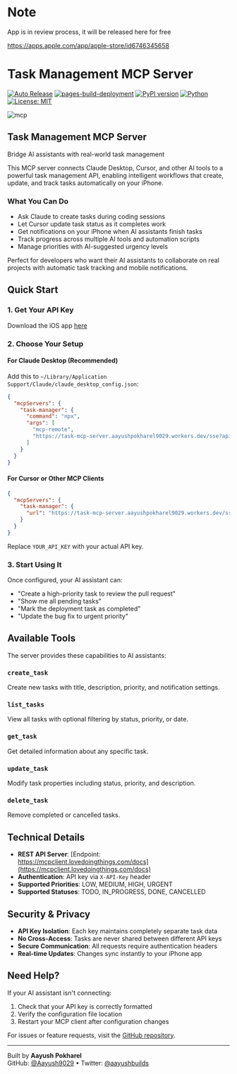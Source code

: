 # Note

App is in review process, it will be released here for free

https://apps.apple.com/app/apple-store/id6746345658

# Task Management MCP Server

[![Auto Release](https://github.com/Aayush9029/mcp-server/actions/workflows/auto-release.yml/badge.svg)](https://github.com/Aayush9029/mcp-server/actions/workflows/auto-release.yml)
[![pages-build-deployment](https://github.com/Aayush9029/mcp-server/actions/workflows/pages/pages-build-deployment/badge.svg)](https://github.com/Aayush9029/mcp-server/actions/workflows/pages/pages-build-deployment)
[![PyPI version](https://badge.fury.io/py/mcp-server.svg)](https://badge.fury.io/py/mcp-server)
[![Python](https://img.shields.io/badge/python-3.8%2B-blue.svg)](https://www.python.org/downloads/)
[![License: MIT](https://img.shields.io/badge/License-MIT-yellow.svg)](https://opensource.org/licenses/MIT)

![mcp](https://github.com/user-attachments/assets/d8810bcc-d5a0-40ba-b57d-af19b9045322)

## Task Management MCP Server

Bridge AI assistants with real-world task management

This MCP server connects Claude Desktop, Cursor, and other AI tools to a powerful task management API, enabling intelligent workflows that create, update, and track tasks automatically on your iPhone.

### What You Can Do

- Ask Claude to create tasks during coding sessions
- Let Cursor update task status as it completes work
- Get notifications on your iPhone when AI assistants finish tasks
- Track progress across multiple AI tools and automation scripts
- Manage priorities with AI-suggested urgency levels

Perfect for developers who want their AI assistants to collaborate on real projects with automatic task tracking and mobile notifications.

## Quick Start

### 1. Get Your API Key

Download the iOS app [here](https://apps.apple.com/app/apple-store/id6746345658)

### 2. Choose Your Setup

#### For Claude Desktop (Recommended)

Add this to `~/Library/Application Support/Claude/claude_desktop_config.json`:

```json
{
  "mcpServers": {
    "task-manager": {
      "command": "npx",
      "args": [
        "mcp-remote",
        "https://task-mcp-server.aayushpokharel9029.workers.dev/sse?apiKey=YOUR_API_KEY"
      ]
    }
  }
}
```

#### For Cursor or Other MCP Clients

```json
{
  "mcpServers": {
    "task-manager": {
      "url": "https://task-mcp-server.aayushpokharel9029.workers.dev/sse?apiKey=YOUR_API_KEY"
    }
  }
}
```

Replace `YOUR_API_KEY` with your actual API key.

### 3. Start Using It

Once configured, your AI assistant can:

- "Create a high-priority task to review the pull request"
- "Show me all pending tasks"
- "Mark the deployment task as completed"
- "Update the bug fix to urgent priority"

## Available Tools

The server provides these capabilities to AI assistants:

### `create_task`
Create new tasks with title, description, priority, and notification settings.

### `list_tasks`
View all tasks with optional filtering by status, priority, or date.

### `get_task`
Get detailed information about any specific task.

### `update_task`
Modify task properties including status, priority, and description.

### `delete_task`
Remove completed or cancelled tasks.

## Technical Details

- **REST API Server**: [Endpoint: https://mcpclient.lovedoingthings.com/docs](https://mcpclient.lovedoingthings.com/docs)
- **Authentication**: API key via `X-API-Key` header
- **Supported Priorities**: LOW, MEDIUM, HIGH, URGENT
- **Supported Statuses**: TODO, IN_PROGRESS, DONE, CANCELLED

## Security & Privacy

- **API Key Isolation**: Each key maintains completely separate task data
- **No Cross-Access**: Tasks are never shared between different API keys
- **Secure Communication**: All requests require authentication headers
- **Real-time Updates**: Changes sync instantly to your iPhone app

## Need Help?

If your AI assistant isn't connecting:

1. Check that your API key is correctly formatted
2. Verify the configuration file location
3. Restart your MCP client after configuration changes

For issues or feature requests, visit the [GitHub repository](https://github.com/Aayush9029/mcp-server).

---

Built by **Aayush Pokharel**  
GitHub: [@Aayush9029](https://github.com/Aayush9029) • Twitter: [@aayushbuilds](https://twitter.com/aayushbuilds)